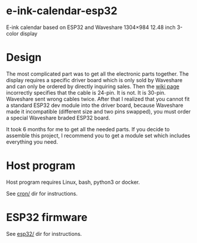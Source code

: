 # e-ink-calendar-esp32
E-ink calendar based on ESP32 and Waveshare 1304×984 12.48 inch 3-color display

# Design

The most complicated part was to get all the electronic parts together.
The display requires a specific driver board which is only sold by Waveshare and can only be ordered by directly inquiring sales. Then the [wiki page](https://www.waveshare.com/wiki/12.48inch_e-Paper_Module_(B)) incorrectly specifies that the cable is 24-pin. It is not. It is 30-pin. Waveshare sent wrong cables twice. After that I realized that you cannot fit a standard ESP32 dev module into the driver board, because Waveshare made it incompatible (different size and two pins swapped), you must order a special Waveshare braded ESP32 board.

It took 6 months for me to get all the needed parts. If you decide to assemble this project, I recommend you to get a module set which includes everything you need.

# Host program

Host program requires Linux, bash, python3 or docker.

See [cron/](cron/) dir for instructions.

# ESP32 firmware

See [esp32/](esp32/) dir for instructions.
